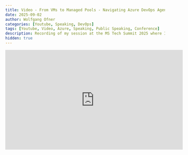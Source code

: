 ```yaml
---
title: Video - From VMs to Managed Pools - Navigating Azure DevOps Agent Hosting - MS Tech Summit 2025
date: 2025-09-02
author: Wolfgang Ofner
categories: [Youtube, Speaking, DevOps]
tags: [Youtube, Video, Azure, Speaking, Public Speaking, Conference]
description: Recording of my session at the MS Tech Summit 2025 where I talk about the different options in Azure DevOps to host agents.
hidden: true
---
```


<iframe width="560" height="315" src="https://www.youtube.com/embed/uwNQ8Ua1ybI" title="YouTube video player" frameborder="0" allow="accelerometer; autoplay; clipboard-write; encrypted-media; gyroscope; picture-in-picture; web-share" referrerpolicy="strict-origin-when-cross-origin" allowfullscreen></iframe>